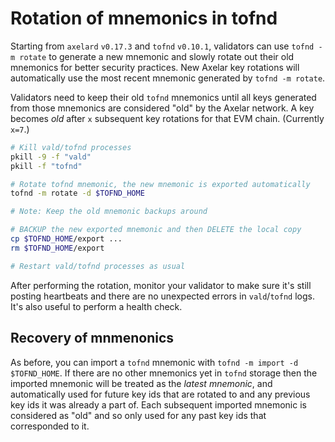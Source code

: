 # Rotation of mnemonics in tofnd

Starting from `axelard` `v0.17.3` and `tofnd` `v0.10.1`, validators can use `tofnd -m rotate` to generate a new mnemonic and slowly rotate out their old mnemonics for better security practices. New Axelar key rotations will automatically use the most recent mnemonic generated by `tofnd -m rotate`.

Validators need to keep their old `tofnd` mnemonics until all keys generated from those mnemonics are considered "old" by the Axelar network. A key becomes _old_ after `x` subsequent key rotations for that EVM chain. (Currently `x=7`.)

```bash
# Kill vald/tofnd processes
pkill -9 -f "vald"
pkill -f "tofnd"

# Rotate tofnd mnemonic, the new mnemonic is exported automatically
tofnd -m rotate -d $TOFND_HOME

# Note: Keep the old mnemonic backups around

# BACKUP the new exported mnemonic and then DELETE the local copy
cp $TOFND_HOME/export ...
rm $TOFND_HOME/export

# Restart vald/tofnd processes as usual
```

After performing the rotation, monitor your validator to make sure it's
still posting heartbeats and there are no unexpected errors in `vald`/`tofnd` logs.
It's also useful to perform a health check.

## Recovery of mnmenonics

As before, you can import a `tofnd` mnemonic with `tofnd -m import -d $TOFND_HOME`.
If there are no other mnemonics yet in `tofnd` storage then the imported mnemonic will be treated as the *latest mnemonic*, 
and automatically used for future key ids that are rotated to and any previous key ids it was already a part of.
Each subsequent imported mnemonic is considered as "old"
and so only used for any past key ids that corresponded to it.

